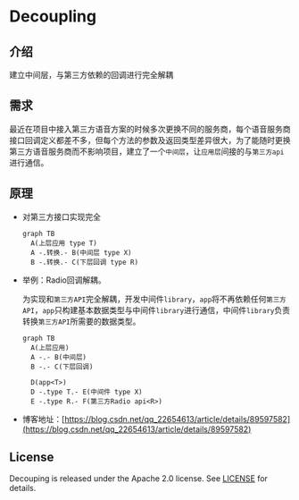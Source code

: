 # Decoupling

## 介绍
建立中间层，与第三方依赖的回调进行完全解耦

## 需求
最近在项目中接入第三方语音方案的时候多次更换不同的服务商，每个语音服务商接口回调定义都差不多，但每个方法的参数及返回类型差异很大，为了能随时更换第三方语音服务商而不影响项目，建立了一个`中间层`，让`应用层`间接的与`第三方api`进行通信。

## 原理

- 对第三方接口实现完全

  ```mermaid
  graph TB
    A(上层应用 type T)
    A -.转换.- B(中间层 type X)
    B -.转换.- C(下层回调 type R)
  ```

- 举例：Radio回调解耦。

  为实现和`第三方API`完全解耦，开发中间件`library`，`app`将不再依赖任何`第三方API`，`app`只构建基本数据类型与中间件`library`进行通信，中间件`library`负责转换`第三方API`所需要的数据类型。

  ```mermaid
  graph TB
    A(上层应用)
    A -.- B(中间层)
    B -.- C(下层回调)

    D(app<T>)
    D -.type T.- E(中间件 type X)
    E -.type R.- F(第三方Radio api<R>)
  ```

- 博客地址：[https://blog.csdn.net/qq_22654613/article/details/89597582](https://blog.csdn.net/qq_22654613/article/details/89597582)

## License
Decouping is released under the Apache 2.0 license. See [LICENSE](https://github.com/caohaoping/Decoupling/blob/master/LICENSE) for details.
